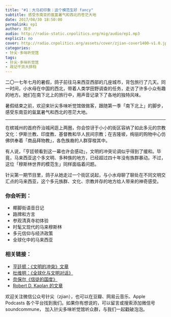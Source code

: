 ```yaml
---
title: "#1：大马初印象：这个模范生好 fancy"
subtitle: 感受东南亚的氤氲暑气和西北的苍茫大地
date: 2017/08/30 18:50:00
permalink: ep1
author: 鸽子
audio: http://radio-static.cnpolitics.org/mig/audio/ep1.mp3
explicit: no
cover: http://radio.cnpolitics.org/assets/cover/zjian-cover1400-v1.0.jpg
categories:
- 针尖·多味听觉馆
tags:
- 针尖·多味听觉馆
- 政记干货大排档
---
```


二〇一七年七月的暑假，鸽子前往马来西亚西部的几座城市，背包旅行了几天。同一时间，小水母在中国的西北，带着人类学田野调查的任务，走访了许多小众有趣的地方。她们在南下北上的旅行中，用声音记录下了各地的独特风味。

暑假结束之前，欢迎来针尖多味听觉馆做做客，跟随第一季「南下北上」的脚步，感受东南亚的氤氲暑气和西北的苍茫大地。

* * *

在槟城州的首府乔治城闲逛上两圈，你会惊讶于小小的街区容纳了如此多元的宗教文化：伊斯兰教、印度教、基督教和华人民间宗教；在吉隆坡，绚丽的购物中心仿佛供奉着「商品拜物教」，各色族裔的人群穿梭其中。

有人说，「亨廷顿看到这一幕也许会感动」，文明的冲突论调似乎得到了缓和。毕竟，马来西亚这个多文明、多种族的地方，已经超过四十年没有族群暴动。不过，这位「穆斯林世界的模范生」同样面临着问题。

针尖第一期节目里，鸽子从她走过一个街区说起，与小水母聊了聊处在不同文明交汇点的马来西亚，这个多元族群、文化、宗教并存的地方给人带来的神奇感受。

### 你会听到：
- 椰脚街语音日记
- 路牌和方言
- 参观清真寺初体验
- 时髦又现代的马来穆斯林
- 多元信仰与经济政策
- 全球化中的马来西亚

### 相关链接：
- [亨廷顿：《文明的冲突》文章](https://www.foreignaffairs.com/articles/united-states/1993-06-01/clash-civilizations)
- [杜维明：《全球化与文明对话》 ](http://www.aisixiang.com/data/38296.html)
- [奈保尔《信徒的国度》](https://book.douban.com/subject/25876615/)
- [Robert D. Kaplan 的文章](https://asean.thenewslens.com/article/46734)

欢迎关注微信公众号针尖（zjian），也可以在豆瓣、网易云音乐、Apple Podcasts 各个平台找到我们。如果你有想说的，可以留言或搜索添加微信号 soundcommune， 加入针尖多味听觉馆听众群，与我们一起戳破泡泡。
